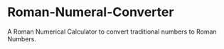 # Roman-Numeral-Converter
A Roman Numerical Calculator to convert traditional numbers to Roman Numbers.
